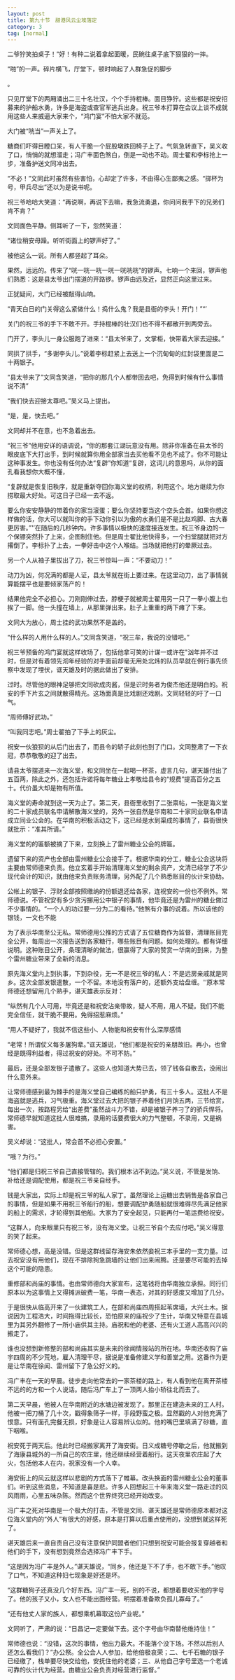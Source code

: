 ```yaml
---
layout: post
title: 第九十节　甜港风云尘埃落定
category: 3
tag: [normal]
---
```


二爷狞笑拍桌子！“好！有种二说着拿起面暖，民碗往桌子底下狠狠的一摔。

“啪”的一声。碎片横飞，厅堂下，顿时响起了人群急促的脚步

。

只见厅堂下的两厢涌出二三十名壮汉，个个手持棍棒。面目狰狞。这些都是祝安招募来的护船水勇，许多是海盗或查官军逃兵出身。祝三爷本打算在会议上谈不成就用这些人来威逼大家来个，“鸿门宴”不怕大家不就范。

大门被“咣当”一声关上了。

糖商们吓得目瞪口呆，有人干脆一个屁股墩跌回椅子上了。气氛急转直下，吴义收了口，悄悄的就想溜走；冯广丰面色煞白，倒是一动也不动。周士翟和李标抢上一步，准备护送文同冲出去。

“不必！”文同此时虽然有些害怕，心却定了许多，不由得心生鄙夷之感。“掷杯为号，甲兵尽出”还以为是说书呢。

祝三爷哈哈大笑道：“再说啊，再说下去嘛，我急流勇退，你问问我手下的兄弟们肯不肯？”

文同面色平静。侧耳听了一下，忽然笑道：

“诸位稍安母躁。听听街面上的锣声好了。”

被他这么一说。所有人都竖起了耳朵。

果然，远远的。传来了“咣一咣一咣一咣一咣咣咣”的锣声。七响一个来回，锣声他们熟悉：这是县太爷出门摆道的开路锣。锣声由远及近，显然正向这里过来。

正犹疑间，大门已经被敲得山响。

“青天白日的门关得这么紧做什么！捣什么鬼？我是县衙的李头！开门！”“’

关门的祝三爷的手下不敢不开。手持棍棒的壮汉们也不得不都散开到两旁去。

门开了，李头儿一身公服跑了进来：“县太爷来了，文掌柜，快带着大家去迎接。”

同拱了拱手，“多谢李头儿。”说着李标赶紧上去送上一个沉甸甸的红封袋里面是二十两银子。

“县太爷来了”文同含笑道，“把你的那几个人都带回去吧，免得到时候有什么事情说不清”

“我们快去迎接太尊吧。”吴义马上提出。

“是，是，快去吧。”

文同却并不在意，也不急着出去。

“祝三爷”他用安详的语调说，“你的那套江湖玩意没有用。除非你准备在县太爷的眼皮底下大打出手，到时候就算你用全部家当去买他看不见也不成了。你不可能让这种事发生。你也没有任何办法“复辟”你知道“复辟，这词儿的意思吗，从你的面孔看我想你大概不懂，

“复辟就是恢复旧秩序，就是重新夺回你海义堂的权柄，利用这个。地方继续为你捞取最大好处。可这日子已经一去不返。

要么你安安静静的带着你的家当滚蛋；要么你坚持要当这个空头会首。如果你想这样做的话，你大可以就叫你的手下动你引以为傲的水勇们是不是比赵鸡脚、古大春更厉害。”'’在随后的几秒钟内。许多事情以极快的速度接连发生。祝三爷身边的一个保镖突然扑了上来，企图制住他。但是周士翟比他快得多，一个扫堂腿就把对方撂倒了。李标扑了上去，一拳好击中这个人喉结。当场就把他打的晕厥过去。

另一个人从袖子里拔出了刀，祝三爷惊叫一声：“不要动刀！”

动刀为凶，何况满的都是人证，县太爷就在街上要过来。在这里动刀，出了事情就算能摆平也是要倾家荡产的！

结果他完全不必担心。刀刚刚伸过去，脖梗子就被周士翟用另一只了一拳小腹上也挨了一脚。他一头撞在墙上，从那里弹出来。肚子上重重的两下瘫了下来。

文同大为放心，周士挂的武功果然不是盖的。

“什么样的人用什么样的人。”文同含笑道，“祝三牟，我说的没错吧。”

祝三爷预备的鸿门宴就这样收场了，包括他拿可笑的计谋一或许在"汹年并不过时，但是对有着领先沏年经验的对手面前却毫无用处北炜的队员早就在例行事先侦察中发现了埋伏，诓天雄及时的据此做出了安排。

过时。尽管他的眼神足够把文同砍成肉酱，但是识时务者为俊杰他还是明白的。祝安的手下片玄之间就散得精光。这场面真是比戏剧还戏剧。文同轻轻的吁了一口气。

“周师傅好武功。”

“叫我同志吧。”周士翟拍了下手上的灰尘。

祝安一伙狼狈的从后门出去了，而县令的轿子此刻也到了门口。文同整肃了一下衣冠，恭恭敬敬的迎了出去。

请县太爷摆道来一次海义堂，和文同坐在一起喝一杯茶，虚言几句，谌天雄付出了五百两，除此之外，还包括许诺将每年糖业上孝敬给县令的“规费”提高百分之五十。代价虽大却是物有所值。

海义堂的寿命就到这一天为止了。第二天，县衙里收到了二张禀帖，一张是海义堂的二十家成员联名申请解散海义堂的，另外一张自然是华南和二十家同业联名申请成立同业公会的。在华南的积极活动之下，这已经是水到渠成的事情了，县衙很快就批示：“准其所请。”

海义堂的的匾额被摘了下来，立刻换上了雷州糖业公会的牌匾。

遗留下来的资产也全部由雷州糖业公会接手了。根据华南的分工，糖业公会这块将主要由常师德来负责。他立玄着手开始清理海义堂的剩余资产，文清已经学了不少现代会计的知识，就由他来负责账务清理，另外配了几个熟悉账目的伙计来协助。

公帐上的银子、浮财全部按照缴纳的份额退还给各家，连祝安的一份也不例外。常师德说。不管祝安有多少贪污挪用公中银子的事情，他毕竟还是为雷州的糖业做过不少事情的。“一个人的功过要一分为二的看待。”他煞有介事的说着。所以该他的银钱，一文也不能

为了表示华南至公无私。常师德用公推的方式请了五位糖商作为监督，清理账目完全公开，每周出一次报告送到各家糖行，哪些账目有问题。如何处理的。都有详细说明。这种账目公开，条理清晰的做法，很赢得了大家的赞赏一华南的到来，为整个雷州糖业带来了全新的消息。

原先海义堂内上到执事，下到杂役，无一不是祝三爷的私人：不是远房亲戚就是同乡。这次全部发银遣散，一个不留。本地没有落户的，还额外支给盘缠。'’原本常师德还想留用几个熟手，谌天雄表示反对：

“纵然有几个人可用，毕竟还是和祝安沾亲带故，疑人不用，用人不疑。我们不能完全信任，就干脆不要用。免得招惹麻烦。”

“用人不疑好了，我就不信这些小、人物能和祝安有什么深厚感情

“老常！所谓仗义每多屠狗辈。”诓天雄说，“他们都是祝安的亲朋故旧。再小，也曾经是既得利益者，得过祝安的好处。不可不防。”

最后，还是全部发银子遣散了。这些人也知道大势已去，领了钱各自散去，没闹出什么意外来。

让常师德感到最为棘手的是海义堂自己编练的船只护勇，有三十多人。这批人不是海盗就是逃兵，习气极重。海义堂过去大把的银子养着他们月饷五两，三节给赏，每出一次，按路程另给“出差费”虽然战斗力不错，却是被银子养刁了的骄兵悍将。常师德早就知道这批人很难搞，录用的话要费很大的力气整顿，不录用，又是祸害。

吴义却说：“这批人，常会首不必担心安置。”

“哦？为行。”

“他们都是归祝三爷自己直接管辖的。我们根本沾不到边。”吴义说，不管是发饷、补给还是调配使用，都是祝三爷亲自经手。

钱是大家出，实际上却是祝三爷的私人家丁。虽然理论上运糖出去销售是各家自己的事情，但是如果不用祝三爷船行的船，想要调配护勇随船就很难得尽先满足他家的船上的需求，才轮得到其他船。大家为了安全起见，只能再付一笔运费给祝安。

“这群人，向来眼里只有祝三爷，没有海义堂。让祝三爷自个去应付吧。”吴义得意的笑了起来。

常师德心想，高是没错。但是这群线留存海安朱依然妾祝三本手里的一支力量。过去祝安没有用他们，现在不排除狗急跳墙的让他们出来闹腾。还是要尽可能的去掉这个可能的隐患。

重修部和尚庙的事情。也由常师德向大家宣布，这笔钱将由华南独立承担。同行们原本以为这事情上又得摊派破费一笔，华南一表态，对其的好感度又增加了几分。

于是很快从临高开来了一伙建筑工人，在部和尚庙四周搭起苇席墙，大兴土木。据说因为工程浩大，时间拖得比较长，恐怕原来的庙祝少了生计，华南又特意在县城里为其另外翻修了一所小庙供其主持。庙祝和他的老婆、还有火工道人高高兴兴的搬走了。

谁也没想到新修整的部和尚庙其实是未来的徐闻情报站的所在地。华南还收购了庙宇四周的不少荒地，雇人清理干尽，据说是准备修建义学和善堂之用。这番作为更是让华南在徐闻、雷州留下了急公好义的。

冯广丰在一天的早晨。徒步走向他常去的一家茶楼的路上，有人看到他在离开茶楼不远的的方和一个人说话。随后冯广车上了一顶两人抬小轿往北而去了。

第二天早晨，他被人在华南附近的水塘边被发现了。那里正在建造未来的工人村。他被一把刀桶了几十次，戳得象筛子一样，手段野蛮之极。显然戳的人对他充满了恨意。只有面孔完餐无损，好象是让人容易辨认似的。他的嘴巴里填满了砂糖，直下咽喉。

祝安死于两天后。他此时已经搬家离开了海安街。日义成糖号停歇之后，他就搬到了海康县城外的一所自己的农庄里，他还继续经营着船行。这天夜里农庄起了大火，包括他本人在内，祝家没有一个人幸。

海安街上的风云就这样以悲剧的方式落下了帷幕。改头换面的雷州糖业公会的董事们。听到这些消息，不知道是喜是悲。许多人回想起三十年来海义堂一路走过的风风雨雨，心里五味杂陈。然而这个世界终究已经开始改变。

冯广丰之死对华南是一个极大的打击，不管是文同、谌天雄还是常师德原本都对这位海义堂内的“外人”有很大的好感，原本是打算以后重点使用的，没想到就这样死了。

谌天雄后来一直自责自己没有注意保护同盟者他们只想到祝安可能会报复穿越者和他们的手下，没有想到竟然会选择冯广丰下手。

“这是因为冯广丰是外人。”谌天雄说，“同乡，他还是下不了手，也不敢下手。”他叹了口气，不知道这种妇七现象是好还是坏。

“这群糖狗子还真没几个好东西。冯广丰一死，别的不说，都想着要收买他的字号了。他的孩子又小，女人也不能出面经营。明摆着准备欺负孤儿寡母了。”

“还有他丈人家的族人，都想乘机幕取这份产业呢。”

文同听了，严肃的说：“日昌记一定要做下去。这个字号由华南替他维持住！”

常师德也说：“没错，这次的事情，他出力最大。不能落个没下场。不然以后别人还怎么看我们？”办公祭。全公会人人参加，给他倍极哀荣；二、七千石糖的银子已经缴了，栈单要尽快交给他，安抚住他的老婆；三、从他自己字号里选一个老诚可靠的伙计代为经营。由糖业公会负责对经营进行监督。”